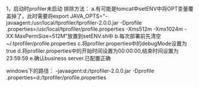 1，启动时profiler未启动
排除方法：
  a.有可能是tomcat中setENV中将OPT变量覆盖掉了，此时需要将export JAVA_OPTS="-javaagent:/usr/local/tprofiler/tprofiler-2.0.0.jar -Dprofile
.properties=/usr/local/tprofiler/profile.properties -Xms512m -Xmx1024m  -XX:MaxPermSize=512M"放置到setENV.sh中
  b.每次部署前先清空~/.tprofiler/profile.properties
  c.将profiler.properties中的debugMode设置为true
  d.将profiler.properties中的开始时间设置为00:00:00,结束时间设置为23:59:59
  e.确认business server.已配置正确


windows下的路径：
-javaagent:d:/tprofiler-2.0.0.jar -Dprofile .properties=d:/tprofiler/profile.properties







